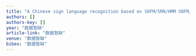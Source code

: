 ```yaml
---
title: "A Chinese sign language recognition based on SOFM/SRN/HMM SOFM/SRN/HMM による中国手話認識"
authors: []
authors-key: []
year: "数据暂缺"
article-link: "数据暂缺"
venue: "数据暂缺"
bibex: "数据暂缺"
---
```

